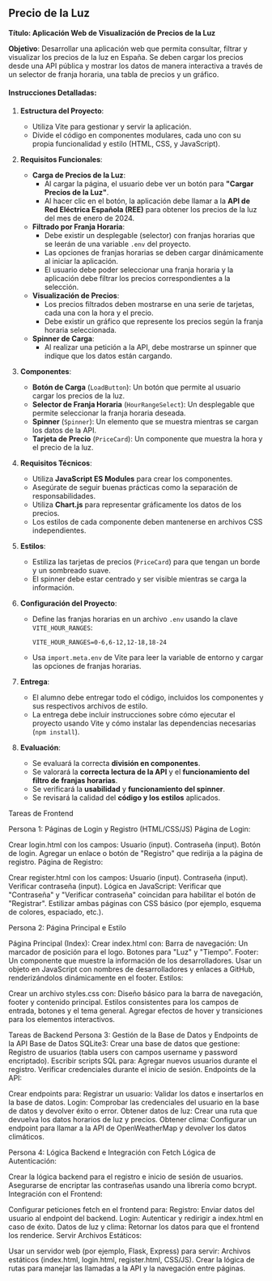 ## Precio de la Luz

**Título: Aplicación Web de Visualización de Precios de la Luz**

**Objetivo**: Desarrollar una aplicación web que permita consultar, filtrar y visualizar los precios de la luz en España. Se deben cargar los precios desde una API pública y mostrar los datos de manera interactiva a través de un selector de franja horaria, una tabla de precios y un gráfico.

#### Instrucciones Detalladas:

1. **Estructura del Proyecto**:
   - Utiliza Vite para gestionar y servir la aplicación.
   - Divide el código en componentes modulares, cada uno con su propia funcionalidad y estilo (HTML, CSS, y JavaScript).

2. **Requisitos Funcionales**:
   - **Carga de Precios de la Luz**:
     - Al cargar la página, el usuario debe ver un botón para **"Cargar Precios de la Luz"**.
     - Al hacer clic en el botón, la aplicación debe llamar a la **API de Red Eléctrica Española (REE)** para obtener los precios de la luz del mes de enero de 2024.
   - **Filtrado por Franja Horaria**:
     - Debe existir un desplegable (selector) con franjas horarias que se leerán de una variable `.env` del proyecto.
     - Las opciones de franjas horarias se deben cargar dinámicamente al iniciar la aplicación.
     - El usuario debe poder seleccionar una franja horaria y la aplicación debe filtrar los precios correspondientes a la selección.
   - **Visualización de Precios**:
     - Los precios filtrados deben mostrarse en una serie de tarjetas, cada una con la hora y el precio.
     - Debe existir un gráfico que represente los precios según la franja horaria seleccionada.
   - **Spinner de Carga**:
     - Al realizar una petición a la API, debe mostrarse un spinner que indique que los datos están cargando.

3. **Componentes**:
   - **Botón de Carga** (`LoadButton`): Un botón que permite al usuario cargar los precios de la luz.
   - **Selector de Franja Horaria** (`HourRangeSelect`): Un desplegable que permite seleccionar la franja horaria deseada.
   - **Spinner** (`Spinner`): Un elemento que se muestra mientras se cargan los datos de la API.
   - **Tarjeta de Precio** (`PriceCard`): Un componente que muestra la hora y el precio de la luz.

4. **Requisitos Técnicos**:
   - Utiliza **JavaScript ES Modules** para crear los componentes.
   - Asegúrate de seguir buenas prácticas como la separación de responsabilidades.
   - Utiliza **Chart.js** para representar gráficamente los datos de los precios.
   - Los estilos de cada componente deben mantenerse en archivos CSS independientes.

5. **Estilos**:
   - Estiliza las tarjetas de precios (`PriceCard`) para que tengan un borde y un sombreado suave.
   - El spinner debe estar centrado y ser visible mientras se carga la información.

6. **Configuración del Proyecto**:
   - Define las franjas horarias en un archivo `.env` usando la clave `VITE_HOUR_RANGES`:
     ```env
     VITE_HOUR_RANGES=0-6,6-12,12-18,18-24
     ```
   - Usa `import.meta.env` de Vite para leer la variable de entorno y cargar las opciones de franjas horarias.

7. **Entrega**:
   - El alumno debe entregar todo el código, incluidos los componentes y sus respectivos archivos de estilo.
   - La entrega debe incluir instrucciones sobre cómo ejecutar el proyecto usando Vite y cómo instalar las dependencias necesarias (`npm install`).

8. **Evaluación**:
   - Se evaluará la correcta **división en componentes**.
   - Se valorará la **correcta lectura de la API** y el **funcionamiento del filtro de franjas horarias**.
   - Se verificará la **usabilidad** y **funcionamiento del spinner**.
   - Se revisará la calidad del **código y los estilos** aplicados.



Tareas de Frontend

Persona 1: Páginas de Login y Registro (HTML/CSS/JS)
Página de Login:

Crear login.html con los campos:
Usuario (input).
Contraseña (input).
Botón de login.
Agregar un enlace o botón de "Registro" que redirija a la página de registro.
Página de Registro:

Crear register.html con los campos:
Usuario (input).
Contraseña (input).
Verificar contraseña (input).
Lógica en JavaScript:
Verificar que "Contraseña" y "Verificar contraseña" coincidan para habilitar el botón de "Registrar".
Estilizar ambas páginas con CSS básico (por ejemplo, esquema de colores, espaciado, etc.).

Persona 2: Página Principal e Estilo

Página Principal (Index):
Crear index.html con:
Barra de navegación:
Un marcador de posición para el logo.
Botones para "Luz" y "Tiempo".
Footer:
Un componente que muestre la información de los desarrolladores.
Usar un objeto en JavaScript con nombres de desarrolladores y enlaces a GitHub, renderizándolos dinámicamente en el footer.
Estilos:

Crear un archivo styles.css con:
Diseño básico para la barra de navegación, footer y contenido principal.
Estilos consistentes para los campos de entrada, botones y el tema general.
Agregar efectos de hover y transiciones para los elementos interactivos.


Tareas de Backend
Persona 3: Gestión de la Base de Datos y Endpoints de la API
Base de Datos SQLite3:
Crear una base de datos que gestione:
Registro de usuarios (tabla users con campos username y password encriptado).
Escribir scripts SQL para:
Agregar nuevos usuarios durante el registro.
Verificar credenciales durante el inicio de sesión.
Endpoints de la API:

Crear endpoints para:
Registrar un usuario: Validar los datos e insertarlos en la base de datos.
Login: Comprobar las credenciales del usuario en la base de datos y devolver éxito o error.
Obtener datos de luz: Crear una ruta que devuelva los datos horarios de luz y precios.
Obtener clima: Configurar un endpoint para llamar a la API de OpenWeatherMap y devolver los datos climáticos.

Persona 4: Lógica Backend e Integración con Fetch
Lógica de Autenticación:

Crear la lógica backend para el registro e inicio de sesión de usuarios.
Asegurarse de encriptar las contraseñas usando una librería como bcrypt.
Integración con el Frontend:

Configurar peticiones fetch en el frontend para:
Registro: Enviar datos del usuario al endpoint del backend.
Login: Autenticar y redirigir a index.html en caso de éxito.
Datos de luz y clima: Retornar los datos para que el frontend los renderice.
Servir Archivos Estáticos:

Usar un servidor web (por ejemplo, Flask, Express) para servir:
Archivos estáticos (index.html, login.html, register.html, CSS/JS).
Crear la lógica de rutas para manejar las llamadas a la API y la navegación entre páginas.
